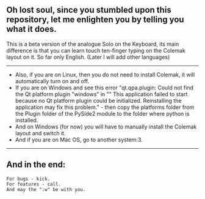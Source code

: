 Oh lost soul, since you stumbled upon this repository, let me enlighten you by telling you what it does.
---
This is a beta version of the analogue Solo on the Keyboard, its main difference is that you can learn touch ten-finger typing on the Colemak layout on it.
So far only English. (Later I will add other languages)

---
 + Also, if you are on Linux, then you do not need to install Colemak, it will automatically turn on and off.
 + If you are on Windows and see this error "qt.qpa.plugin: Could not find the Qt platform plugin "windows" in "" This application failed to start because no Qt platform plugin could be initialized. Reinstalling the application may fix this problem." - then copy the platforms folder from the Plugin folder of the PySide2 module to the folder where python is installed.
 + And on Windows (for now) you will have to manually install the Colemak layout and switch it.
 + And if you are on Mac OS, go to another system:3.
---
And in the end:
---
	For bugs - kick.
	For features - call.
	And may the ":w" be with you.
